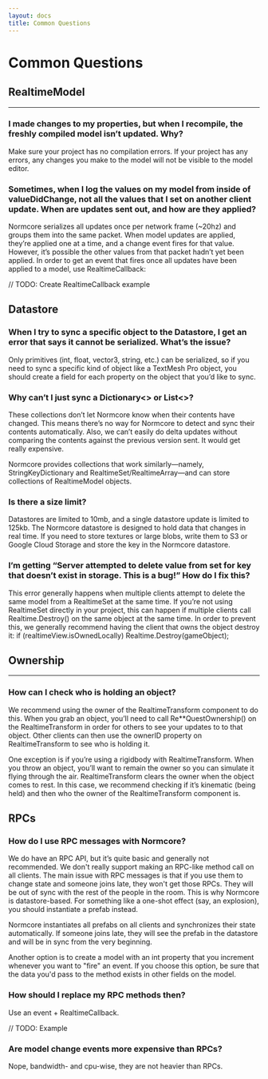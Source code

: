 ```yaml
---
layout: docs
title: Common Questions
---
```

# Common Questions

## RealtimeModel
***
### I made changes to my properties, but when I recompile, the freshly compiled model isn’t updated. Why?
Make sure your project has no compilation errors. If your project has any errors, any changes you make to the model will not be visible to the model editor.

### Sometimes, when I log the values on my model from inside of valueDidChange, not all the values that I set on another client update. When are updates sent out, and how are they applied?
Normcore serializes all updates once per network frame (~20hz) and groups them into the same packet. When model updates are applied, they’re applied one at a time, and a change event fires for that value. However, it’s possible the other values from that packet hadn’t yet been applied. In order to get an event that fires once all updates have been applied to a model, use RealtimeCallback: 

// TODO: Create RealtimeCallback example

## Datastore

### When I try to sync a specific object to the Datastore, I get an error that says it cannot be serialized. What’s the issue?
Only primitives (int, float, vector3, string, etc.) can be serialized, so if you need to sync a specific kind of object like a TextMesh Pro object, you should create a field for each property on the object that you’d like to sync.

### Why can’t I just sync a Dictionary<> or List<>?
These collections don’t let Normcore know when their contents have changed. This means there’s no way for Normcore to detect and sync their contents automatically. Also, we can’t easily do delta updates without comparing the contents against the previous version sent. It would get really expensive. 

Normcore provides collections that work similarly—namely, StringKeyDictionary and RealtimeSet/RealtimeArray—and can store collections of RealtimeModel objects.

### Is there a size limit?
Datastores are limited to 10mb, and a single datastore update is limited to 125kb. The Normcore datastore is designed to hold data that changes in real time. If you need to store textures or large blobs, write them to S3 or Google Cloud Storage and store the key in the Normcore datastore.

### I’m getting “Server attempted to delete value from set for key that doesn’t exist in storage. This is a bug!” How do I fix this?
This error generally happens when multiple clients attempt to delete the same model from a RealtimeSet at the same time. If you’re not using RealtimeSet directly in your project, this can happen if multiple clients call Realtime.Destroy() on the same object at the same time. In order to prevent this, we generally recommend having the client that owns the object destroy it: if (realtimeView.isOwnedLocally) Realtime.Destroy(gameObject);

## Ownership
***
### How can I check who is holding an object?
We recommend using the owner of the RealtimeTransform component to do this. When you grab an object, you’ll need to call Re**QuestOwnership() on the RealtimeTransform in order for others to see your updates to to that object. Other clients can then use the ownerID property on RealtimeTransform to see who is holding it. 

One exception is if you’re using a rigidbody with RealtimeTransform. When you throw an object, you’ll want to remain the owner so you can simulate it flying through the air. RealtimeTransform clears the owner when the object comes to rest. In this case, we recommend checking if it’s kinematic (being held) and then who the owner of the RealtimeTransform component is.

## RPCs

### How do I use RPC messages with Normcore?
We do have an RPC API, but it’s quite basic and generally not recommended. We don't really support making an RPC-like method call on all clients. The main issue with RPC messages is that if you use them to change state and someone joins late, they won't get those RPCs. They will be out of sync with the rest of the people in the room. This is why Normcore is datastore-based. For something like a one-shot effect (say, an explosion), you should instantiate a prefab instead. 

Normcore instantiates all prefabs on all clients and synchronizes their state automatically. If someone joins late, they will see the prefab in the datastore and will be in sync from the very beginning.

Another option is to create a model with an int property that you increment whenever you want to "fire" an event. If you choose this option, be sure that the data you'd pass to the method exists in other fields on the model.

### How should I replace my RPC methods then?
Use an event + RealtimeCallback.

// TODO: Example

### Are model change events more expensive than RPCs?
Nope, bandwidth- and cpu-wise, they are not heavier than RPCs.
